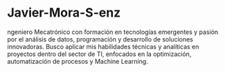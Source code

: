 # Javier-Mora-S-enz
ngeniero Mecatrónico con formación en tecnologías emergentes y pasión por el análisis de datos,  programación y desarrollo de soluciones innovadoras. Busco aplicar mis habilidades técnicas y  analíticas en proyectos dentro del sector de TI, enfocados en la optimización, automatización de  procesos y Machine Learning.
